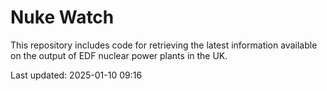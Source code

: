 # Nuke Watch

This repository includes code for retrieving the latest information available on the output of EDF nuclear power plants in the UK.

Last updated: 2025-01-10 09:16